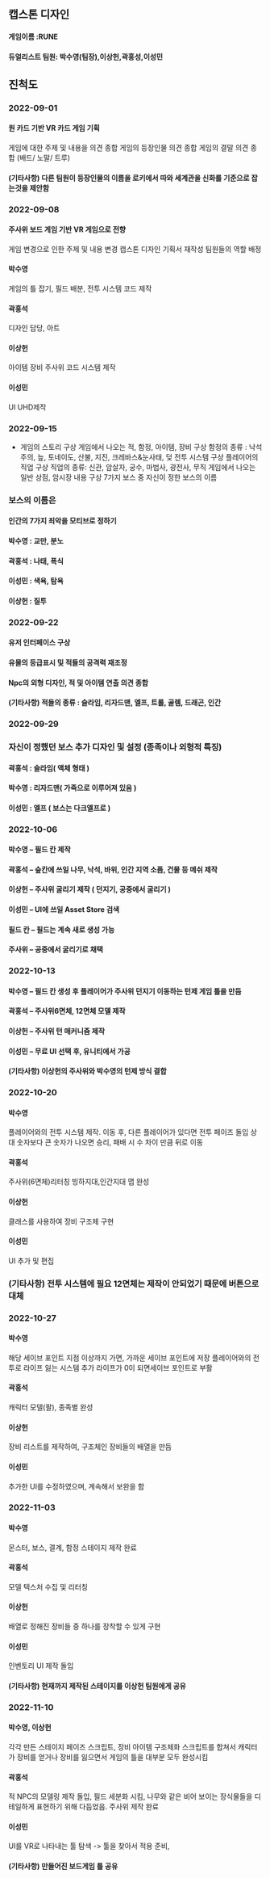 ## 캡스톤 디자인
#### 게임이름 :RUNE 
#### 듀얼리스트 팀원: 박수영(팀장),이상헌,곽홍성,이성민
## 진척도
### 2022-09-01
#### 원 카드 기반 VR 카드 게임 기획
게임에 대한 주제 및 내용을 의견 종합
게임의 등장인물 의견 종합
게임의 결말 의견 종합 (배드/ 노말/ 트루)
#### (기타사항) 다른 팀원이 등장인물의 이름을 로키에서 따와 세계관을 신화를 기준으로 잡는것을 제안함
### 2022-09-08
#### 주사위 보드 게임 기반 VR 게임으로 전향
게임 변경으로 인한 주제 및 내용 변경
캡스톤 디자인 기획서 재작성
팀원들의 역할 배정

#### 박수영
게임의 틀 잡기, 필드 배분, 전투 시스템 코드 제작

#### 곽홍석
디자인 담당, 아트

#### 이상헌
아이템 장비 주사위 코드 시스템 제작

#### 이성민
UI UHD제작

### 2022-09-15
- 게임의 스토리 구상
게임에서 나오는 적, 함정, 아이템, 장비 구상
함정의 종류 : 낙석주의, 늪, 토네이도, 산불, 지진, 크레바스&눈사태, 덪
전투 시스템 구상
플레이어의 직업 구상
직업의 종류: 신관, 암살자, 궁수, 마법사, 광전사, 무직
게임에서 나오는 일반 상점, 암시장 내용 구상
7가지 보스 중 자신이 정한 보스의 이름

### 보스의 이름은
#### 인간의 7가지 죄악을 모티브로 정하기
#### 박수영 : 교만, 분노
#### 곽홍석 : 나태, 폭식
#### 이성민 : 색욕, 탐욕
#### 이상헌 : 질투

### 2022-09-22
#### 유저 인터페이스 구상
#### 유물의 등급표시 및 적들의 공격력 재조정
#### Npc의 외형 디자인, 적 및 아이템 연출 의견 종합

#### (기타사항) 적들의 종류 : 슬라임, 리자드맨, 엘프, 트롤, 골렘, 드래곤, 인간

### 2022-09-29
### 자신이 정했던 보스 추가 디자인 및 설정 (종족이나 외형적 특징)

#### 곽홍석 : 슬라임( 액체 형태 )
#### 박수영 : 리자드맨( 가죽으로 이루어져 있음 )
#### 이성민 : 엘프 ( 보스는 다크엘프로 )

### 2022-10-06
#### 박수영 – 필드 칸 제작
#### 곽홍석 – 숲칸에 쓰일 나무, 낙석, 바위, 인간 지역 소픔, 건물 등 메쉬 제작
#### 이상헌 – 주사위 굴리기 제작 ( 던지기, 공중에서 굴리기 )
#### 이성민 – UI에 쓰일 Asset Store 검색

#### 필드 칸 – 필드는 계속 새로 생성 가능
#### 주사위 – 공중에서 굴리기로 채택

### 2022-10-13
#### 박수영 – 필드 칸 생성 후 플레이어가 주사위 던지기 이동하는 턴제 게임 틀을 만듬
#### 곽홍석 – 주사위6면체, 12면체 모델 제작
#### 이상헌 – 주사위 턴 매커니즘 제작
#### 이성민 – 무료 UI 선택 후, 유니티에서 가공
#### (기타사항) 이상헌의 주사위와 박수영의 턴제 방식 결합

### 2022-10-20
#### 박수영
플레이어와의 전투 시스템 제작.
이동 후, 다른 플레이어가 있다면 전투 페이즈 돌입
상대 숫자보다 큰 숫자가 나오면 승리, 패배 시 수 차이 만큼 뒤로 이동

#### 곽홍석 
주사위(6면체)리터칭
빙하지대,인간지대 맵 완성

#### 이상헌 
클래스를 사용하여 장비 구조체 구현

#### 이성민 
UI 추가 및 편집

### (기타사항) 전투 시스템에 필요 12면체는 제작이 안되었기 때문에 버튼으로 대체

### 2022-10-27
#### 박수영 
해당 세이브 포인트 지점 이상까지 가면, 가까운 세이브 포인트에 저장
플레이어와의 전투로 라이프 잃는 시스템 추가
라이프가 0이 되면세이브 포인트로 부활

#### 곽홍석
캐릭터 모델(팔), 종족별 완성

#### 이상헌
장비 리스트를 제작하여, 구조체인 장비들의 배열을 만듬
#### 이성민
추가한 UI를 수정하였으며, 계속해서 보완을 함

### 2022-11-03
#### 박수영 
몬스터, 보스, 결계, 함정 스테이지 제작 완료
#### 곽홍석 
모델 텍스처 수집 및 리터칭
#### 이상헌 
배열로 정해진 장비들 중 하나를 장착할 수 있게 구현
#### 이성민 
인벤토리 UI 제작 돌입
#### (기타사항) 현재까지 제작된 스테이지를 이상헌 팀원에게 공유

### 2022-11-10
#### 박수영, 이상헌 
각각 만든 스테이지 페이즈 스크립트, 장비 아이템 구조체화 스크립트를 합쳐서 캐릭터가 장비를 얻거나 장비를 잃으면서 게임의 틀을 대부분 모두 완성시킴

#### 곽홍석 
적 NPC의 모델링 제작 돌입, 필드 세분화 시킴, 나무와 같은 비어 보이는 장식물들을 디테일하게 표현하기 위해 다듬었음. 주사위 제작 완료

#### 이성민 
UI를 VR로 나타내는 툴 탐색 -> 툴을 찾아서 적용 준비, 

#### (기타사항) 만들어진 보드게임 틀 공유
